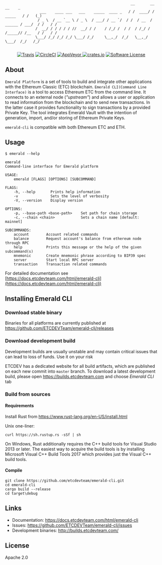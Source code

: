 ```shell
                                                          __       __                  __    _
                ___    ____ ___   ___    _____  ____ _   / /  ____/ /         _____   / /   (_)
               / _ \  / __ `__ \ / _ \  / ___/ / __ `/  / /  / __  /  ______ / ___/  / /   / / 
              /  __/ / / / / / //  __/ / /    / /_/ /  / /  / /_/ /  /_____// /__   / /   / /  
              \___/ /_/ /_/ /_/ \___/ /_/     \__,_/  /_/   \__,_/          \___/  /_/   /_/   
                                                                                 
```
<p align="center">
  <p align="center">
    <a href="https://travis-ci.org/ETCDEVTeam/emerald-cli"><img alt="Travis" src="https://travis-ci.org/ETCDEVTeam/emerald-cli.svg?branch=master"></a>
    <a href="https://circleci.com/gh/etcdevteam/emerald-cli"><img alt="CircleCI" src="https://circleci.com/gh/ETCDEVTeam/emerald-cli/tree/master.svg?style=shield"></a>
    <a href="https://ci.appveyor.com/project/etcdevteam/emerald-cli">
        <img alt="AppVeyor" src="https://ci.appveyor.com/api/projects/status/e5nqu33xo8y4nk0v?svg=true">
    </a>
    <a href="https://crates.io/crates/emerald-cli"><img alt="crates.io" src="https://img.shields.io/crates/v/emerald-cli.svg?style=flat-square"></a>
    <a href="LICENSE"><img alt="Software License" src="https://img.shields.io/badge/License-Apache%202.0-blue.svg?style=flat-square&maxAge=2592000"></a>
  </p>
</p>

## About

`Emerald Platform` is a set of tools to build and integrate other applications with the Ethereum Classic (ETC) blockchain.
`Emerald CLI(Command Line Interface)` is a tool to access Ethereum ETC from the command line. It connects to an external node (_"upstream"_) and allows a user or application to read information from the blockchain and to send new transactions. In the latter case it provides functionality to sign transactions by a provided Private Key. The tool integrates Emerald Vault with the intention of generation, import, and/or storing of Ethereum Private Keys.

`emerald-cli` is compatible with both Ethereum ETC and ETH.


## Usage

```shell
$ emerald --help

emerald
Command-line interface for Emerald platform

USAGE:
    emerald [FLAGS] [OPTIONS] [SUBCOMMAND]

FLAGS:
    -h, --help       Prints help information
    -v               Sets the level of verbosity
    -V, --version    Display version

OPTIONS:
    -p, --base-path <base-path>    Set path for chain storage
    -c, --chain <chain>            Sets a chain name [default: mainnet]

SUBCOMMANDS:
    account        Account related commands
    balance        Request account's balance from ethereum node through RPC
    help           Prints this message or the help of the given subcommand(s)
    mnemonic       Create mnemonic phrase according to BIP39 spec
    server         Start local RPC server
    transaction    Transaction related commands

```

For detailed documentation see [https://docs.etcdevteam.com/html/emerald-cli](https://docs.etcdevteam.com/html/emerald-cli)

## Installing Emerald CLI

### Download stable binary

Binaries for all platforms are currently published at https://github.com/ETCDEVTeam/emerald-cli/releases

### Download development build


Development builds are usually unstable and may contain critical issues that can lead to loss of funds. Use it on your risk


ETCDEV has a dedicated website for all build artifacts, which are published on each new commit into `master` branch.
To download a latest development build, please open https://builds.etcdevteam.com and choose _Emerald CLI_ tab


### Build from sources

#### Requirements

Install Rust from https://www.rust-lang.org/en-US/install.html

  
Unix one-liner:
```
curl https://sh.rustup.rs -sSf | sh
```
  
On Windows, Rust additionally requires the C++ build tools for Visual Studio 2013 or later. The easiest way to acquire
the build tools is by installing Microsoft Visual C++ Build Tools 2017 which provides just the Visual C++ build tools.
  
#### Compile

```
git clone https://github.com/etcdevteam/emerald-cli.git
cd emerald-cli
cargo build --release
cd target\debug
```

## Links

- Documentation: https://docs.etcdevteam.com/html/emerald-cli
- Issues: https://github.com/ETCDEVTeam/emerald-cli/issues
- Development binaries: http://builds.etcdevteam.com/

<!-- ## Demo --> 

<!-- <a href="https://asciinema.org/a/WbivFQXwm5lUXenNsTvzfQxRY?speed=2" target="_blank"> -->
  <!-- <img src="https://asciinema.org/a/WbivFQXwm5lUXenNsTvzfQxRY.png" /> -->
<!-- </a> -->

## License

Apache 2.0

